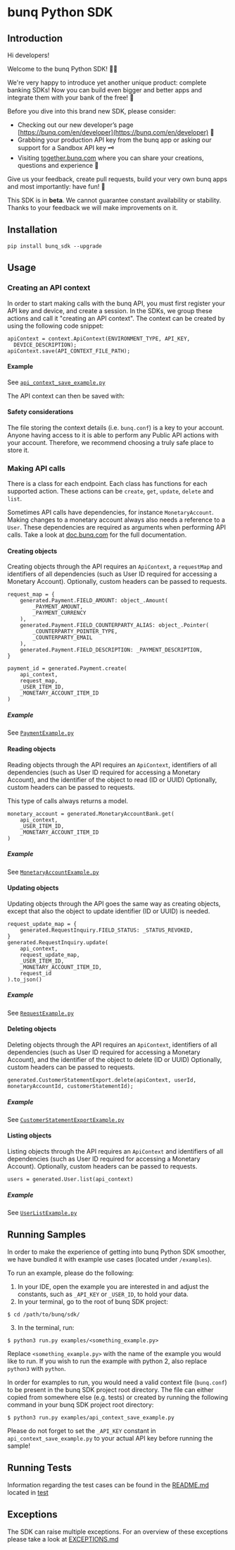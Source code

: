 # bunq Python SDK

## Introduction
Hi developers!

Welcome to the bunq Python SDK! 👨‍💻

We're very happy to introduce yet another unique product: complete banking SDKs! 
Now you can build even bigger and better apps and integrate them with your bank of the free! 🌈

Before you dive into this brand new SDK, please consider:
- Checking out our new developer’s page [https://bunq.com/en/developer](https://bunq.com/en/developer) 🙌  
- Grabbing your production API key from the bunq app or asking our support for a Sandbox API key 🗝
- Visiting [together.bunq.com](https://together.bunq.com) where you can share your creations,
questions and experience 🎤

Give us your feedback, create pull requests, build your very own bunq apps and most importantly:
have fun! 💪

This SDK is in **beta**. We cannot guarantee constant availability or stability. 
Thanks to your feedback we will make improvements on it.

## Installation
``pip install bunq_sdk --upgrade``

## Usage

### Creating an API context
In order to start making calls with the bunq API, you must first register your API key and device,
and create a session. In the SDKs, we group these actions and call it "creating an API context". The
context can be created by using the following code snippet:

```
apiContext = context.ApiContext(ENVIRONMENT_TYPE, API_KEY,
  DEVICE_DESCRIPTION);
apiContext.save(API_CONTEXT_FILE_PATH);
```

#### Example
See [`api_context_save_example.py`](./examples/api_context_save_example.py)

The API context can then be saved with:

#### Safety considerations
The file storing the context details (i.e. `bunq.conf`) is a key to your account. Anyone having
access to it is able to perform any Public API actions with your account. Therefore, we recommend
choosing a truly safe place to store it.

### Making API calls
There is a class for each endpoint. Each class has functions for each supported action. These
actions can be `create`, `get`, `update`, `delete` and `list`.

Sometimes API calls have dependencies, for instance `MonetaryAccount`. Making changes to a monetary
account always also needs a reference to a `User`. These dependencies are required as arguments when
performing API calls. Take a look at [doc.bunq.com](https://doc.bunq.com) for the full
documentation.

#### Creating objects
Creating objects through the API requires an `ApiContext`, a `requestMap` and identifiers of all
dependencies (such as User ID required for accessing a Monetary Account). Optionally, custom headers
can be passed to requests.


```
request_map = {
    generated.Payment.FIELD_AMOUNT: object_.Amount(
        _PAYMENT_AMOUNT,
        _PAYMENT_CURRENCY
    ),
    generated.Payment.FIELD_COUNTERPARTY_ALIAS: object_.Pointer(
        _COUNTERPARTY_POINTER_TYPE,
        _COUNTERPARTY_EMAIL
    ),
    generated.Payment.FIELD_DESCRIPTION: _PAYMENT_DESCRIPTION,
}

payment_id = generated.Payment.create(
    api_context,
    request_map,
    _USER_ITEM_ID,
    _MONETARY_ACCOUNT_ITEM_ID
)
```

##### Example
See [`PaymentExample.py`](./examples/payment_example.py)

#### Reading objects
Reading objects through the API requires an `ApiContext`, identifiers of all dependencies (such as
User ID required for accessing a Monetary Account), and the identifier of the object to read (ID or
UUID) Optionally, custom headers can be passed to requests.

This type of calls always returns a model.

```
monetary_account = generated.MonetaryAccountBank.get(
    api_context,
    _USER_ITEM_ID,
    _MONETARY_ACCOUNT_ITEM_ID
)
```

##### Example
See [`MonetaryAccountExample.py`](./examples/monetary_account_example.py)

#### Updating objects
Updating objects through the API goes the same way as creating objects, except that also the object to update identifier 
(ID or UUID) is needed.

```
request_update_map = {
    generated.RequestInquiry.FIELD_STATUS: _STATUS_REVOKED,
}
generated.RequestInquiry.update(
    api_context,
    request_update_map,
    _USER_ITEM_ID,
    _MONETARY_ACCOUNT_ITEM_ID,
    request_id
).to_json()
```

##### Example
See [`RequestExample.py`](./examples/request_example.py)

#### Deleting objects
Deleting objects through the API requires an `ApiContext`, identifiers of all dependencies (such as User ID required for
accessing a Monetary Account), and the identifier of the object to delete (ID or UUID) Optionally, custom headers can be
passed to requests.

```
generated.CustomerStatementExport.delete(apiContext, userId, monetaryAccountId, customerStatementId);
```

##### Example
See [`CustomerStatementExportExample.py`](./examples/customer_statement_export_example.py)

#### Listing objects
Listing objects through the API requires an `ApiContext` and identifiers of all dependencies (such as User ID required
for accessing a Monetary Account). Optionally, custom headers can be passed to requests.

```
users = generated.User.list(api_context)
```

##### Example
See [`UserListExample.py`](./examples/user_list_example.py)

## Running Samples
In order to make the experience of getting into bunq Python SDK smoother, we
have bundled it with example use cases (located under `/examples`).

To run an example, please do the following:
1. In your IDE, open the example you are interested in and adjust the constants,
such as `_API_KEY` or `_USER_ID`, to hold your data.
2. In your terminal, go to the root of bunq SDK project:

```shell
$ cd /path/to/bunq/sdk/
```
3. In the terminal, run:

```shell
$ python3 run.py examples/<something_example.py>
```
   Replace `<something_example.py>` with the name of the example you would like
   to run. If you wish to run the example with python 2, also replace
   `python3` with `python`.

In order for examples to run, you would need a valid context file (`bunq.conf`)
to be present in the bunq SDK project root directory. The file can either copied
from somewhere else (e.g. tests) or created by running the following command
in your bunq SDK project root directory:

```shell
$ python3 run.py examples/api_context_save_example.py
```

Please do not forget to set the `_API_KEY` constant in
`api_context_save_example.py` to your actual API key before running the sample!

## Running Tests

Information regarding the test cases can be found in the [README.md](./tests/README.md)
located in [test](/tests)

## Exceptions
The SDK can raise multiple exceptions. For an overview of these exceptions please
take a look at [EXCEPTIONS.md](./EXCEPTIONS.md)
